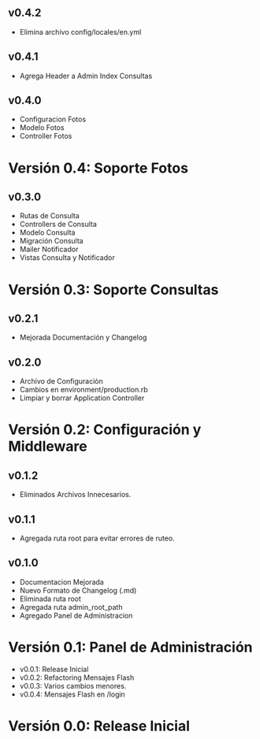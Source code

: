 ## v0.4.2
* Elimina archivo config/locales/en.yml

## v0.4.1
* Agrega Header a Admin Index Consultas

## v0.4.0
* Configuracion Fotos
* Modelo Fotos
* Controller Fotos

# Versión 0.4: Soporte Fotos

## v0.3.0
* Rutas de Consulta
* Controllers de Consulta
* Modelo Consulta
* Migración Consulta
* Mailer Notificador
* Vistas Consulta y Notificador

# Versión 0.3: Soporte Consultas

## v0.2.1
* Mejorada Documentación y Changelog

## v0.2.0
* Archivo de Configuraciòn
* Cambios en environment/production.rb
* Limpiar y borrar Application Controller

# Versión 0.2: Configuración y Middleware

## v0.1.2 
* Eliminados Archivos Innecesarios.

## v0.1.1 
* Agregada ruta root para evitar errores de ruteo.

## v0.1.0
* Documentacion Mejorada
* Nuevo Formato de Changelog (.md)
* Eliminada ruta root
* Agregada ruta admin_root_path
* Agregado Panel de Administracion

# Versión 0.1: Panel de Administración

* v0.0.1: Release Inicial
* v0.0.2: Refactoring Mensajes Flash
* v0.0.3: Varios cambios menores.
* v0.0.4: Mensajes Flash en /login

# Versión 0.0: Release Inicial



